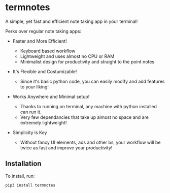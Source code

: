 # termnotes
A simple, yet fast and efficient note taking app in your terminal!

Perks over regular note taking apps:

- Faster and More Efficient!
  - Keyboard based workflow
  - Lightweight and uses almost no CPU or RAM
  - Minimalist design for productivity and straight to the point notes

- It's Flexible and Costumizable!
  - Since it's basic python code, you can easily modify and add features to your liking!

- Works Anywhere and Minimal setup!
  - Thanks to running on terminal, any machine with python installed can run it.
  - Very few dependancies that take up almost no space and are extremely lightweight!

- Simplicity is Key
  - Without fancy UI elements, ads and other bs, your workflow will be twice as fast and improve your productivity!

## Installation

To install, run:

```bash
pip3 install termnotes
